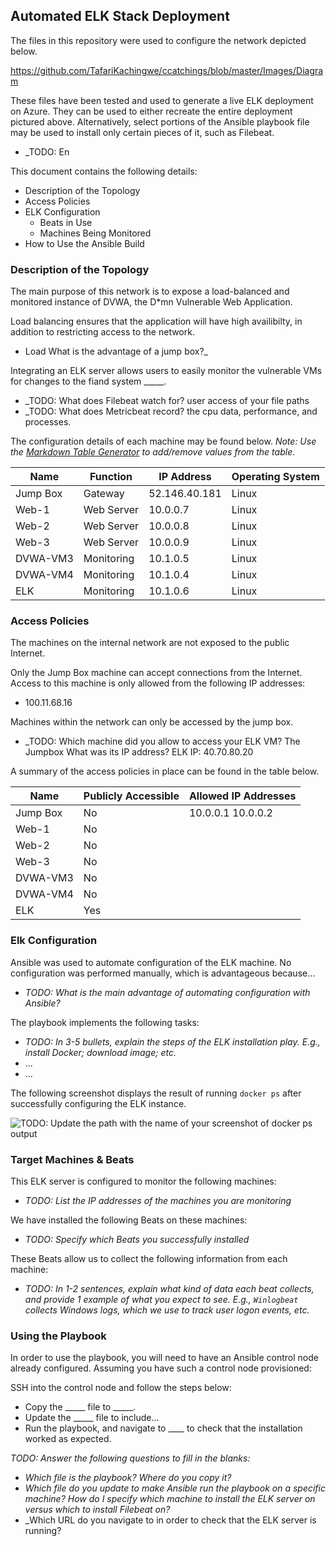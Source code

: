 ## Automated ELK Stack Deployment

The files in this repository were used to configure the network depicted below.

https://github.com/TafariKachingwe/ccatchings/blob/master/Images/Diagram

These files have been tested and used to generate a live ELK deployment on Azure. They can be used to either recreate the entire deployment pictured above. Alternatively, select portions of the Ansible playbook file may be used to install only certain pieces of it, such as Filebeat.

  - _TODO: En

This document contains the following details:
- Description of the Topology
- Access Policies
- ELK Configuration
  - Beats in Use
  - Machines Being Monitored
- How to Use the Ansible Build


### Description of the Topology

The main purpose of this network is to expose a load-balanced and monitored instance of DVWA, the D*mn Vulnerable Web Application.

Load balancing ensures that the application will have high availibilty, in addition to restricting access to the network.
- Load  What is the advantage of a jump box?_

Integrating an ELK server allows users to easily monitor the vulnerable VMs for changes to the fiand system _____.
- _TODO: What does Filebeat watch for? user access of your file paths 
- _TODO: What does Metricbeat record? the cpu data, performance, and processes. 

The configuration details of each machine may be found below.
_Note: Use the [Markdown Table Generator](http://www.tablesgenerator.com/markdown_tables) to add/remove values from the table_.

| Name     | Function | IP Address  | Operating System|
|----------|----------|-------------|-----------------|
| Jump Box | Gateway  |52.146.40.181|Linux            |
| Web-1    |Web Server|10.0.0.7     |Linux            |
| Web-2    |Web Server|10.0.0.8     |Linux            |
| Web-3    |Web Server|10.0.0.9     |Linux            |
| DVWA-VM3 |Monitoring|10.1.0.5     |Linux            |
| DVWA-VM4 |Monitoring|10.1.0.4     |Linux            |
| ELK      |Monitoring|10.1.0.6     |Linux            |
### Access Policies

The machines on the internal network are not exposed to the public Internet. 

Only the Jump Box machine can accept connections from the Internet. Access to this machine is only allowed from the following IP addresses:
- 100.11.68.16

Machines within the network can only be accessed by the jump box.
- _TODO: Which machine did you allow to access your ELK VM? The Jumpbox What was its IP address? ELK IP: 40.70.80.20

A summary of the access policies in place can be found in the table below.

| Name     | Publicly Accessible| Allowed IP Addresses |
|----------|--------------------|----------------------|
| Jump Box | No                 | 10.0.0.1 10.0.0.2    |
| Web-1    | No                 |                      |
| Web-2    | No                 |                      |
| Web-3    | No                 |                      |
| DVWA-VM3 | No                 |                      |
| DVWA-VM4 | No                 |                      |
| ELK      | Yes                |                      |

### Elk Configuration

Ansible was used to automate configuration of the ELK machine. No configuration was performed manually, which is advantageous because...
- _TODO: What is the main advantage of automating configuration with Ansible?_

The playbook implements the following tasks:
- _TODO: In 3-5 bullets, explain the steps of the ELK installation play. E.g., install Docker; download image; etc._
- ...
- ...

The following screenshot displays the result of running `docker ps` after successfully configuring the ELK instance.

![TODO: Update the path with the name of your screenshot of docker ps output](Images/docker_ps_output.png)

### Target Machines & Beats
This ELK server is configured to monitor the following machines:
- _TODO: List the IP addresses of the machines you are monitoring_

We have installed the following Beats on these machines:
- _TODO: Specify which Beats you successfully installed_

These Beats allow us to collect the following information from each machine:
- _TODO: In 1-2 sentences, explain what kind of data each beat collects, and provide 1 example of what you expect to see. E.g., `Winlogbeat` collects Windows logs, which we use to track user logon events, etc._

### Using the Playbook
In order to use the playbook, you will need to have an Ansible control node already configured. Assuming you have such a control node provisioned: 

SSH into the control node and follow the steps below:
- Copy the _____ file to _____.
- Update the _____ file to include...
- Run the playbook, and navigate to ____ to check that the installation worked as expected.

_TODO: Answer the following questions to fill in the blanks:_
- _Which file is the playbook? Where do you copy it?_
- _Which file do you update to make Ansible run the playbook on a specific machine? How do I specify which machine to install the ELK server on versus which to install Filebeat on?_
- _Which URL do you navigate to in order to check that the ELK server is running?
